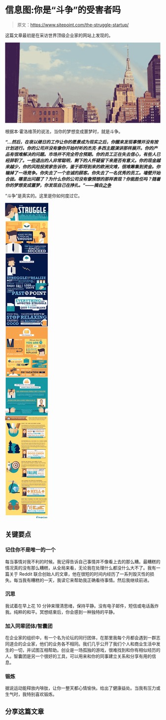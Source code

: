 # 信息图:你是“斗争”的受害者吗

> 原文：<https://www.sitepoint.com/the-struggle-startup/>

这篇文章最初是在采访世界顶级企业家的网站上发现的。

![](img/50b581b680f3c59194ed667ec7c73610.png)

根据本·霍洛维茨的说法，当你的梦想变成噩梦时，就是斗争。

***“…然后，在夜以继日的工作让你的愿景成为现实之后，你醒来发现事情并没有按计划进行。你的公司并没有像你开始时听的杰克·多西主题演讲那样展开。你的产品有很难解决的问题。市场并不完全符合预期。你的员工正在失去信心，有些人已经辞职了。一些退出的人非常聪明，剩下的人怀疑留下来是否有意义。你的现金越来越少，你的风险投资家告诉你，鉴于即将到来的欧洲灾难，很难筹集到资金。你输掉了一场竞争。你失去了一个忠诚的顾客。你失去了一名优秀的员工。墙壁开始合拢。哪里出问题了？为什么你的公司没有像预想的那样表现？你能胜任吗？随着你的梦想变成噩梦，你发现自己在挣扎。”——摘自[之争](http://www.bhorowitz.com/the_struggle)*** 

“斗争”是真实的。这里是你如何度过它。

![](img/93835b553db471f141805ad98a3a1269.png)

## 关键要点

### 记住你不是唯一的一个

每当事情对我不利的时候。我记得告诉自己事情并不像看上去的那么糟。最糟糕的情况真的没有那么糟糕，从全局来看，无论我在处理什么都没什么大不了。我有一篇关于 Reddit 联合创始人的文章，他在很短的时间内经历了一系列毁灭性的损失。每当我有糟糕的一天，我读它来帮助我正确看待事情。然后我继续前进。

### 沉思

我试着在早上花 10 分钟来理清思绪，保持平静。没有电子邮件，短信或电话轰炸我。纯粹的和平。冥想结束后，你会感到一种独特的平静。

### 加入同辈团体/智囊团

在企业家的组织中，有一个名为论坛的同行团体，在那里我每个月都会遇到一群志同道合的企业家，他们的业务各不相同。我们几乎公开了我们个人和商业生活中发生的一切，并试图互相帮助。创业是一场孤独的游戏，很难找到和你有相似经历的人。智囊团是另一个很好的工具，可以用来和你的同事建立关系和分享有用的信息。

### 锻炼

据说运动能释放内啡肽，让你一整天都心情愉快。给出了健康益处。当我有压力或生气时，我特别喜欢锻炼。

## 分享这篇文章